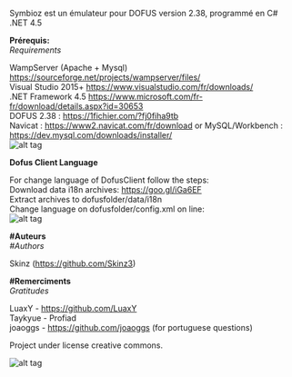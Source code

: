 Symbioz est un émulateur pour DOFUS version 2.38, programmé en C# .NET 4.5

<b>Prérequis:</b><br/>
*Requirements*

WampServer (Apache + Mysql) https://sourceforge.net/projects/wampserver/files/ <br />
Visual Studio 2015+ https://www.visualstudio.com/fr/downloads/ <br />
.NET Framework 4.5 https://www.microsoft.com/fr-fr/download/details.aspx?id=30653 <br />
DOFUS 2.38 : https://1fichier.com/?fj0fiha9tb <br />
Navicat : https://www2.navicat.com/fr/download or MySQL/Workbench : https://dev.mysql.com/downloads/installer/<br />
![alt tag](http://image.noelshack.com/fichiers/2015/52/1450734679-logosymbioz.png) <br />

<b>Dofus Client Language</b>

For change language of DofusClient follow the steps: <br />
Download data i18n archives: https://goo.gl/iGa6EF <br />
Extract archives to dofusfolder/data/i18n <br />
Change language on dofusfolder/config.xml on line: <br />
![alt tag](http://image.noelshack.com/fichiers/2018/18/5/1525387612-capture.png) <br />

<b>#Auteurs</b><br/>
*#Authors*

Skinz (https://github.com/Skinz3)

<b>#Remerciments</b><br/>
*Gratitudes*

LuaxY - https://github.com/LuaxY  <br />
Taykyue - Profiad  <br />
joaoggs - https://github.com/joaoggs (for portuguese questions)<br />



Project under license creative commons.

![alt tag](https://creativecommons.org.nz/wp-content/uploads/2012/05/by.png)

